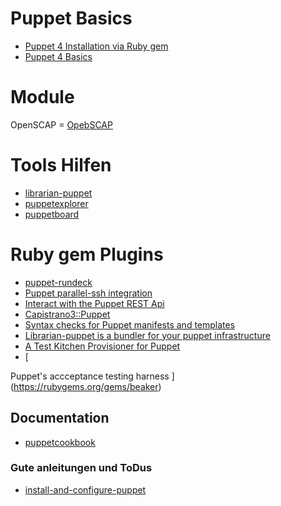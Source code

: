 # Puppet Basics
* [Puppet 4 Installation via Ruby gem](../puppet4-gem-install)
* [Puppet 4 Basics](../puppet4-basics)

# Module
OpenSCAP = [OpebSCAP](https://github.com/theforeman/puppet-foreman_scap_client)

# Tools Hilfen
* [librarian-puppet](http://librarian-puppet.com/)
* [puppetexplorer](https://github.com/dalen/puppetexplorer)
* [puppetboard](https://github.com/voxpupuli/puppetboard)


# Ruby gem Plugins
* [puppet-rundeck ](http://www.rubydoc.info/gems/puppet-rundeck/0.0.9)
* [Puppet parallel-ssh integration](http://www.rubydoc.info/gems/puppet-pssh/0.3.2)
* [Interact with the Puppet REST Api](https://rubygems.org/gems/puppet-rest)
* [Capistrano3::Puppet](http://www.rubydoc.info/gems/capistrano3-puppet/1.0.0)
* [Syntax checks for Puppet manifests and templates](https://rubygems.org/gems/puppet-syntax)
* [Librarian-puppet is a bundler for your puppet infrastructure](http://www.rubydoc.info/gems/librarian-puppet/2.2.3)
* [A Test Kitchen Provisioner for Puppet](http://www.rubydoc.info/gems/kitchen-puppet/1.48.0)
* [

Puppet's accceptance testing harness
](https://rubygems.org/gems/beaker)

## Documentation
* [puppetcookbook](https://www.puppetcookbook.com/posts/install-rubygem.html)

### Gute anleitungen und ToDus
* [install-and-configure-puppet](https://www.linode.com/docs/applications/configuration-management/install-and-configure-puppet)